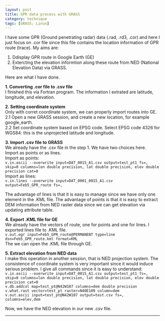 ```yaml
---
layout: post
title: GPR data process with GRASS
category: technique
tags: [GRASS; Linux]
---
```


I have some GPR (Ground penetrating radar) data (.rad, .rd3, .cor) and here I just focus on .cor
file since this file contains the location information of GPR route (trace).
My aims are:
1. Ddisplay GPR route in Google Earth (GE)
2. Extercting the elevation informtion along these route from 
NED (National Elevation Data) via GRASS.

Here are what I have done.

**1. Converting .cor file to .csv file**  
I finished this via Fortran program. The information I extrated are 
latitude, longitude, and elevation.

**2. Setting coordinate system**  
Only with corret coordinate system, we can properly import routes into 
GE.  
2.1 Open a new GRASS session, and create a new location, for example
google_earth.  
2.2 Set coordinate system based on EPSG code. Select EPSG code 4326 for
WGS84: this is the unprojected latitude and longitude.

**3. Import .csv file to GRASS**  
We already have the .csv file in the step 1. We have two choices here.
Import as points or as lines.  
Import as points:  
`v.in.ascii --overwrite input=DAT_0015_A1.csv output=test_pt1 fs=, 
skip=0 columns=lon double precision, lat double precision, elev double precision cat=0`  
Import as lines:  
`v.in.lines --overwrite input=DAT_0001_0015_A1.csv output=Feb5_GPR_route fs=,`  

The advantage of lines is that it is easy to manage since we have
only one element in the .KML file. The advantage of points is that
it is easy to extract DEM information from NED raster data since
we can get elevation via updating attribute table.

**4. Export .KML file for GE**  
We already have the vectors of route, one for points and one for lines.
I exported lines file to .KML file.  
`v.out.ogr input=Feb5_GPR_route@PERMANENT type=line dsn=Feb5_GPR_route.kml format=KML`  
The we can open the .KML file through GE.  

**5. Extract elevation from NED data**  
I make this operation in another session, that is NED projection system.
The consistence of coordinate system is very important since it would
induce serious problem. I give all commands since it is easy to understand:  
`v.in.ascii --overwrite input=DAT_0015_A1.csv output=test_pt1 fs=,
  skip=0 columns=lon double precision, lat double precision, elev double precision cat=0`  
`v.db.addcol map=test_pt@N42W107 columns=dem double precision`  
`v.what.rast vector=test_pt raster=N40E109 column=dem`  
`v.out.ascii input=test_pt@N42W107 output=test.csv fs=, columns=elev,dem`  

Now, we have the NED elevation in our new .csv file.

---

